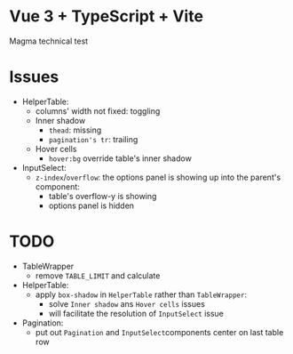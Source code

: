 # Vue 3 + TypeScript + Vite
Magma technical test

# Issues
* HelperTable:
  * columns' width not fixed: toggling
  * Inner shadow
    * `thead`: missing
    * `pagination's tr`: trailing
  * Hover cells
    * `hover:bg` override table's inner shadow
* InputSelect:
  * `z-index`/`overflow`: the options panel is showing up into the parent's component: 
    * table's overflow-y is showing
    * options panel is hidden

# TODO
* TableWrapper
  * remove `TABLE_LIMIT` and calculate 
* HelperTable:
  * apply `box-shadow` in `HelperTable` rather than `TableWrapper`:
    * solve `Inner shadow` ans `Hover cells` issues
    * will facilitate the resolution of `InputSelect` issue
* Pagination:
  * put out `Pagination` and `InputSelect`components center on last table row
